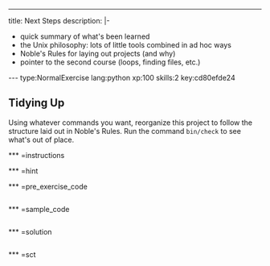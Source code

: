 ---
title: Next Steps
description: |-
  - quick summary of what's been learned
  - the Unix philosophy: lots of little tools combined in ad hoc ways
  - Noble's Rules for laying out projects (and why)
  - pointer to the second course (loops, finding files, etc.)

--- type:NormalExercise lang:python xp:100 skills:2 key:cd80efde24
## Tidying Up

Using whatever commands you want, reorganize this project to follow the structure laid out in Noble's Rules. Run the command `bin/check` to see what's out of place.

*** =instructions

*** =hint

*** =pre_exercise_code
```{python}

```

*** =sample_code
```{python}

```

*** =solution
```{python}

```

*** =sct
```{python}

```
